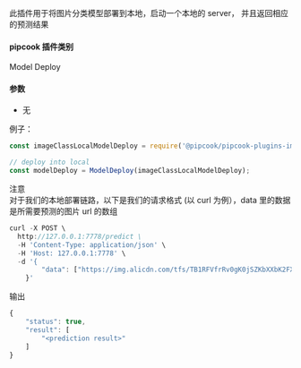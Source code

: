此插件用于将图片分类模型部署到本地，启动一个本地的 server， 并且返回相应的预测结果

<a name="Ej4GX"></a>
#### pipcook 插件类别
Model Deploy

<a name="vGyBc"></a>
#### 参数

- 无

例子：

```typescript
const imageClassLocalModelDeploy = require('@pipcook/pipcook-plugins-image-class-local-model-deploy').default;

// deploy into local
const modelDeploy = ModelDeploy(imageClassLocalModelDeploy);
```



注意<br />对于我们的本地部署链路，以下是我们的请求格式 (以 curl 为例），data 里的数据是所需要预测的图片 url 的数组

```typescript
curl -X POST \
  http://127.0.0.1:7778/predict \
  -H 'Content-Type: application/json' \
  -H 'Host: 127.0.0.1:7778' \
  -d '{
		"data": ["https://img.alicdn.com/tfs/TB1RFVfrRv0gK0jSZKbXXbK2FXa-60-60.jpg"]
	}'
```

输出

```typescript
{
    "status": true,
    "result": [
        "<prediction result>"
    ]
}
```

